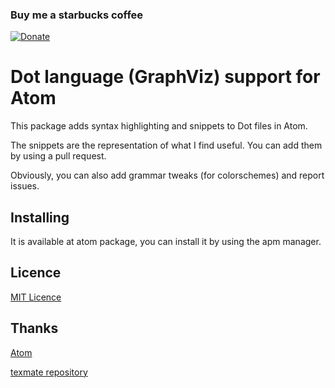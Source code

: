 ### Buy me a starbucks coffee
[![Donate](https://img.shields.io/badge/Donate-PayPal-green.svg)](https://www.paypal.me/adopi)

# Dot language (GraphViz) support for Atom

This package adds syntax highlighting and snippets to Dot files in Atom.

The snippets are the representation of what I find useful.
You can add them by using a pull request.

Obviously, you can also add grammar tweaks (for colorschemes) and report issues.

## Installing

It is available at atom package, you can install it by using the apm manager.

## Licence

[MIT Licence](http://adopi.mit-license.org/)

## Thanks

[Atom](https://github.com/atom/atom)

[texmate repository](https://github.com/textmate/graphviz.tmbundle)
